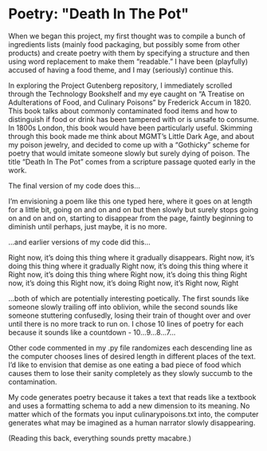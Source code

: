 # Poetry: "Death In The Pot"

When we began this project, my first thought was to compile a bunch of ingredients lists (mainly food packaging, but possibly some from other products) and create poetry with them by specifying a structure and then using word replacement to make them “readable.”  I have been (playfully) accused of having a food theme, and I may (seriously) continue this.

In exploring the Project Gutenberg repository, I immediately scrolled through the Technology Bookshelf and my eye caught on “A Treatise on Adulterations of Food, and Culinary Poisons” by Frederick Accum in 1820.  This book talks about commonly contaminated food items and how to distinguish if food or drink has been tampered with or is unsafe to consume.  In 1800s London, this book would have been particularly useful.  Skimming through this book made me think about MGMT’s Little Dark Age, and about my poison jewelry, and decided to come up with a “Gothicky” scheme for poetry that would imitate someone slowly but surely dying of poison. The title “Death In The Pot” comes from a scripture passage quoted early in the work.

The final version of my code does this…

I’m envisioning a poem like this one typed here, where
it goes on at length for a little bit,
going on and on and on but then
slowly but surely stops going on and
on and on, starting to disappear
from the page, faintly beginning
to diminish until perhaps,
just maybe, it
is no
more.

…and earlier versions of my code did this…

Right now, it’s doing this thing where it gradually disappears.
Right now, it’s doing this thing where it gradually 
Right now, it’s doing this thing where it 
Right now, it’s doing this thing where 
Right now, it’s doing this thing 
Right now, it’s doing this 
Right now, it’s doing 
Right now, it’s
Right now, 
Right

…both of which are potentially interesting poetically.  The first sounds like someone slowly trailing off into oblivion, while the second sounds like someone stuttering confusedly, losing their train of thought over and over until there is no more track to run on.  I chose 10 lines of poetry for each because it sounds like a countdown - 10…9…8…7…

Other code commented in my .py file randomizes each descending line as the computer chooses lines of desired length in different places of the text.  I’d like to envision that demise as one eating a bad piece of food which causes them to lose their sanity completely as they slowly succumb to the contamination.

My code generates poetry because it takes a text that reads like a textbook and uses a formatting schema to add a new dimension to its meaning.  No matter which of the formats you input culinarypoisons.txt into, the computer generates what may be imagined as a human narrator slowly disappearing.


(Reading this back, everything sounds pretty macabre.)
